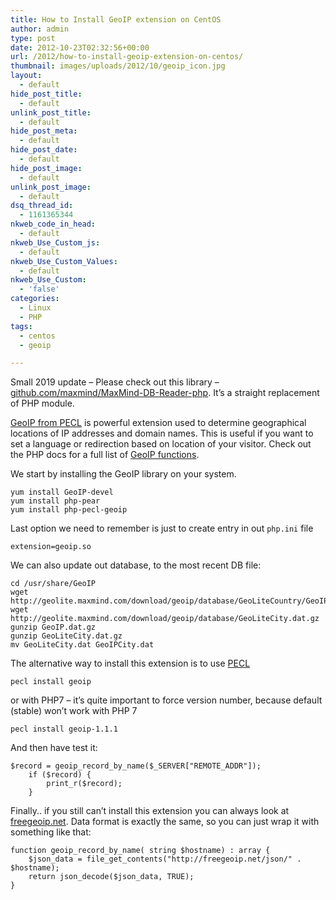 ```yaml
---
title: How to Install GeoIP extension on CentOS
author: admin
type: post
date: 2012-10-23T02:32:56+00:00
url: /2012/how-to-install-geoip-extension-on-centos/
thumbnail: images/uploads/2012/10/geoip_icon.jpg
layout:
  - default
hide_post_title:
  - default
unlink_post_title:
  - default
hide_post_meta:
  - default
hide_post_date:
  - default
hide_post_image:
  - default
unlink_post_image:
  - default
dsq_thread_id:
  - 1161365344
nkweb_code_in_head:
  - default
nkweb_Use_Custom_js:
  - default
nkweb_Use_Custom_Values:
  - default
nkweb_Use_Custom:
  - 'false'
categories:
  - Linux
  - PHP
tags:
  - centos
  - geoip

---
```

Small 2019 update – Please check out this library – [github.com/maxmind/MaxMind-DB-Reader-php][1]. It’s a straight replacement of PHP module.

[GeoIP from PECL](http://pecl.php.net/package/geoip) is powerful extension used to determine geographical locations of IP addresses and domain names. This is useful if you want to set a language or redirection based on location of your visitor. Check out the PHP docs for a full list of [GeoIP functions](http://www.php.net/manual/en/ref.geoip.php).  
<!--more-->

We start by installing the GeoIP library on your system.

```
yum install GeoIP-devel
yum install php-pear
yum install php-pecl-geoip
```

Last option we need to remember is just to create entry in out `php.ini` file

`extension=geoip.so`

We can also update out database, to the most recent DB file:

```
cd /usr/share/GeoIP
wget http://geolite.maxmind.com/download/geoip/database/GeoLiteCountry/GeoIP.dat.gz
wget http://geolite.maxmind.com/download/geoip/database/GeoLiteCity.dat.gz
gunzip GeoIP.dat.gz
gunzip GeoLiteCity.dat.gz
mv GeoLiteCity.dat GeoIPCity.dat
```

The alternative way to install this extension is to use [PECL](https://pecl.php.net/)

`pecl install geoip`

or with PHP7 &#8211; it&#8217;s quite important to force version number, because default (stable) won&#8217;t work with PHP 7

`pecl install geoip-1.1.1`

And then have test it:

```
$record = geoip_record_by_name($_SERVER["REMOTE_ADDR"]);
	if ($record) {
    	print_r($record);
	}
```

Finally.. if you still can&#8217;t install this extension you can always look at [freegeoip.net](http://freegeoip.net/). Data format is exactly the same, so you can just wrap it with something like that:

```
function geoip_record_by_name( string $hostname) : array {
	$json_data = file_get_contents("http://freegeoip.net/json/" . $hostname);
	return json_decode($json_data, TRUE);
}
```
[1]: https://github.com/maxmind/MaxMind-DB-Reader-php